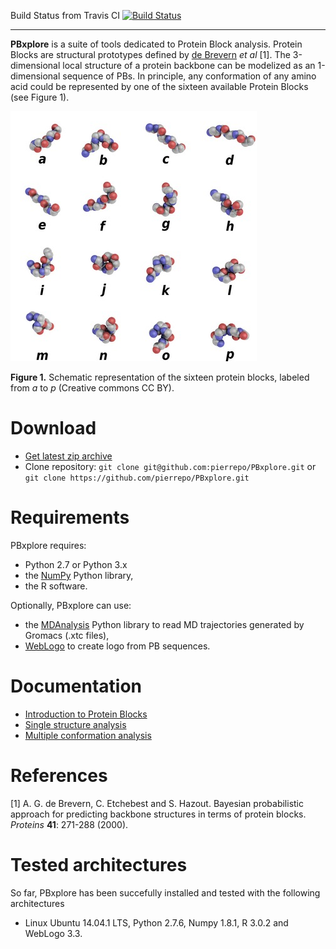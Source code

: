 Build Status from Travis CI [![Build Status](https://travis-ci.org/pierrepo/PBxplore.svg?branch=master)](https://travis-ci.org/pierrepo/PBxplore)

---

**PBxplore** is a suite of tools dedicated to Protein Block analysis. Protein Blocks are structural prototypes defined by [de Brevern](http://www.dsimb.inserm.fr/~debrevern/index.php) *et al* [1]. The 3-dimensional local structure of a protein backbone can be modelized as an 1-dimensional sequence of PBs. In principle, any conformation of any amino acid could be represented by one of the sixteen available Protein Blocks (see Figure 1).

![PBs](doc/img/PBs.jpg "PBs")

**Figure 1.** Schematic representation of the sixteen protein blocks, labeled from *a* to *p* (Creative commons CC BY).

# Download

- [Get latest zip archive](https://github.com/pierrepo/PBxplore/archive/master.zip)
- Clone repository: `git clone git@github.com:pierrepo/PBxplore.git` or `git clone https://github.com/pierrepo/PBxplore.git`

# Requirements

PBxplore requires: 

* Python 2.7 or Python 3.x
* the [NumPy](http://numpy.scipy.org/ "NumPy") Python library, 
* the R software.

Optionally, PBxplore can use:

* the [MDAnalysis](https://code.google.com/p/mdanalysis/) Python library to read MD trajectories generated by Gromacs (.xtc files),
* [WebLogo](http://weblogo.berkeley.edu/) to create logo from PB sequences.

# Documentation

- [Introduction to Protein Blocks](doc/intro.PBs.md)
- [Single structure analysis](doc/single.structure.analysis.md)
- [Multiple conformation analysis](doc/multiple.conformation.analysis.md)


# References
[1] A. G. de Brevern, C. Etchebest and S. Hazout. Bayesian probabilistic approach for predicting backbone structures in terms of protein blocks. *Proteins* **41**: 271-288 (2000).

# Tested architectures

So far, PBxplore has been succefully installed and tested with the following architectures 

* Linux Ubuntu 14.04.1 LTS, Python 2.7.6, Numpy 1.8.1, R 3.0.2 and WebLogo 3.3.

